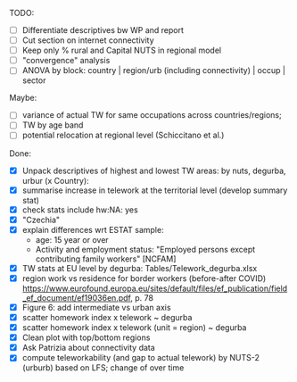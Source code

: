 TODO:
-   [ ] Differentiate descriptives bw WP and report
-   [ ] Cut section on internet connectivity
-   [ ] Keep only % rural and Capital NUTS in regional model
-   [ ] "convergence" analysis
-   [ ] ANOVA by block: country \| region/urb (including connectivity) \| occup \| sector

Maybe:
-   [ ] variance of actual TW for same occupations across countries/regions;
-   [ ] TW by age band
-   [ ] potential relocation at regional level (Schiccitano et al.)

Done:
-   [x] Unpack descriptives of highest and lowest TW areas: by nuts, degurba, urbur (x Country):
-   [x] summarise increase in telework at the territorial level (develop summary stat)
-   [x] check stats include hw:NA: yes
-   [x] "Czechia"
-   [x] explain differences wrt ESTAT sample:
    -   age: 15 year or over
    -   Activity and employment status: "Employed persons except contributing family workers" [NCFAM]
-   [x] TW stats at EU level by degurba: Tables/Telework_degurba.xlsx
-   [x] region work vs residence for border workers (before-after COVID) <https://www.eurofound.europa.eu/sites/default/files/ef_publication/field_ef_document/ef19036en.pdf>, p. 78
-   [x] Figure 6: add intermediate vs urban axis
-   [x] scatter homework index x telework \~ degurba
-   [x] scatter homework index x telework (unit = region) \~ degurba
-   [x] Clean plot with top/bottom regions
-   [x] Ask Patrizia about connectivity data
-   [x] compute teleworkability (and gap to actual telework) by NUTS-2 (urburb) based on LFS; change of over time